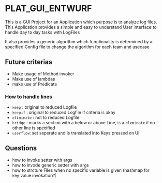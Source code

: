 # PLAT_GUI_ENTWURF
This is a GUI Project for an Application which purpose is to analyze log files.
This Application provides a simple and easy to understand User Interface to handle day to day tasks with LogFiles

It also provides a generic algorithm which functionality is determined by a specified Config file to change the algorithm for each team and usecase

## Future criterias

- Make usage of Method invoker
- Make use of lambdas
- make use of Predicate

### How to handle lines
- ```keep``` : original to reduced Logfile
- ```keepif``` : original to reduced Logfile if criteria is okay
- ```eliminate``` : not to reduced Logfile
- ```bridge``` : marks a section with a below or above Line, is a ```eleminate``` if no other line is specified
- ```userflow```: set seperate and is translated into Keys pressed on UI

## Questions
- how to invoke setter with args
- how to invode generic setter with args
- how to strcture Files when no specific variable is given (hashmap for key value invokation?)
